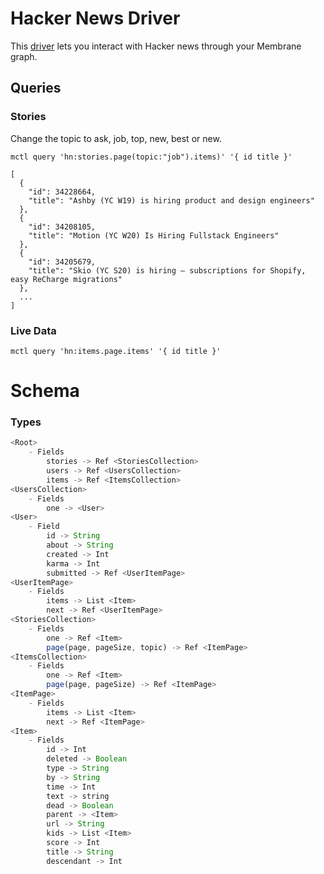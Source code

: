 # Hacker News Driver

This [driver](https://membrane.io) lets you interact with Hacker news through your Membrane graph.

## Queries

### Stories

Change the topic to ask, job, top, new, best or new.

`mctl query 'hn:stories.page(topic:"job").items)' '{ id title }'`

```
[
  {
    "id": 34228664,
    "title": "Ashby (YC W19) is hiring product and design engineers"
  },
  {
    "id": 34208105,
    "title": "Motion (YC W20) Is Hiring Fullstack Engineers"
  },
  {
    "id": 34205679,
    "title": "Skio (YC S20) is hiring – subscriptions for Shopify, easy ReCharge migrations"
  },
  ...
]
```

### Live Data
`mctl query 'hn:items.page.items' '{ id title }'`


# Schema

### Types
```javascript
<Root>
    - Fields
        stories -> Ref <StoriesCollection>
        users -> Ref <UsersCollection>
        items -> Ref <ItemsCollection>
<UsersCollection>
    - Fields
        one -> <User>
<User>
    - Field
        id -> String
        about -> String
        created -> Int
        karma -> Int
        submitted -> Ref <UserItemPage>
<UserItemPage>
    - Fields
        items -> List <Item>
        next -> Ref <UserItemPage>
<StoriesCollection>
    - Fields
        one -> Ref <Item>
        page(page, pageSize, topic) -> Ref <ItemPage>
<ItemsCollection>
    - Fields
        one -> Ref <Item>
        page(page, pageSize) -> Ref <ItemPage>
<ItemPage>
    - Fields
        items -> List <Item>
        next -> Ref <ItemPage>
<Item>
    - Fields
        id -> Int
        deleted -> Boolean
        type -> String
        by -> String
        time -> Int
        text -> string
        dead -> Boolean
        parent -> <Item>
        url -> String
        kids -> List <Item>
        score -> Int
        title -> String
        descendant -> Int
